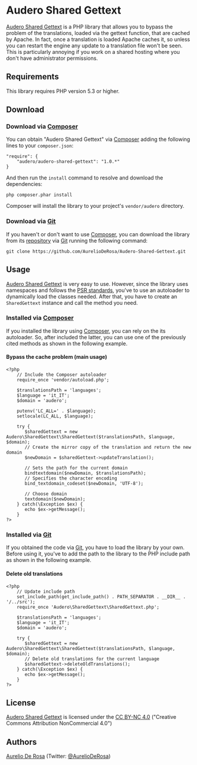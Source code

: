 # Audero Shared Gettext #
[Audero Shared Gettext](https://github.com/AurelioDeRosa/Audero-Shared-Gettext) is a PHP library that allows you to
bypass the problem of the translations, loaded via the gettext function, that are cached by Apache. In fact, once a
translation is loaded Apache caches it, so unless you can restart the engine any update to a translation file won't
be seen. This is particularly annoying if you work on a shared hosting where you don't have administrator permissions.

## Requirements ##
This library requires PHP version 5.3 or higher.

## Download ##
### Download via [Composer](http://getcomposer.org/) ###
You can obtain "Audero Shared Gettext" via [Composer](http://getcomposer.org/) adding the following lines to your
`composer.json`:

    "require": {
        "audero/audero-shared-gettext": "1.0.*"
    }

And then run the `install` command to resolve and download the dependencies:

    php composer.phar install

Composer will install the library to your project's `vendor/audero` directory.

### Download via [Git](http://git-scm.com/) ###
If you haven't or don't want to use [Composer](http://getcomposer.org/), you can download the library from its
[repository](https://github.com/AurelioDeRosa/Audero-Shared-Gettext) via [Git](http://git-scm.com/) running the
following command:

    git clone https://github.com/AurelioDeRosa/Audero-Shared-Gettext.git

## Usage ##
[Audero Shared Gettext](https://github.com/AurelioDeRosa/Audero-Shared-Gettext) is very easy to use. However, since
the library uses namespaces and follows the [PSR standards](https://github.com/php-fig/fig-standards), you've to use an
autoloader to dynamically load the classes needed. After that, you have to create an `SharedGettext` instance and
call the method you need.

### Installed via [Composer](http://getcomposer.org/) ###
If you installed the library using [Composer](http://getcomposer.org/), you can rely on the its autoloader. So,
after included the latter, you can use one of the previously cited methods as shown in the following example.

#### Bypass the cache problem (main usage) ####

    <?php
        // Include the Composer autoloader
        require_once 'vendor/autoload.php';

        $translationsPath = 'languages';
        $language = 'it_IT';
        $domain = 'audero';

        putenv('LC_ALL=' . $language);
        setlocale(LC_ALL, $language);

        try {
           $sharedGettext = new Audero\SharedGettext\SharedGettext($translationsPath, $language, $domain);
           // Create the mirror copy of the translation and return the new domain
           $newDomain = $sharedGettext->updateTranslation();

           // Sets the path for the current domain
           bindtextdomain($newDomain, $translationsPath);
           // Specifies the character encoding
           bind_textdomain_codeset($newDomain, 'UTF-8');

           // Choose domain
           textdomain($newDomain);
        } catch(\Exception $ex) {
           echo $ex->getMessage();
        }
    ?>

### Installed via [Git](http://git-scm.com/) ###
If you obtained the code via [Git](http://git-scm.com/), you have to load the library by your own. Before using it,
you've to add the path to the library to the PHP include path as shown in the following example.

#### Delete old translations ####
    <?php
        // Update include path
        set_include_path(get_include_path() . PATH_SEPARATOR . __DIR__ . '/../src');
        require_once 'Audero\SharedGettext\SharedGettext.php';

        $translationsPath = 'languages';
        $language = 'it_IT';
        $domain = 'audero';

        try {
           $sharedGettext = new Audero\SharedGettext\SharedGettext($translationsPath, $language, $domain);
           // Delete old translations for the current language
           $sharedGettext->deleteOldTranslations();
        } catch(\Exception $ex) {
           echo $ex->getMessage();
        }
    ?>

## License ##
[Audero Shared Gettext](https://github.com/AurelioDeRosa/Audero-Shared-Gettext) is licensed under the
[CC BY-NC 4.0](http://creativecommons.org/licenses/by-nc/4.0/) ("Creative Commons Attribution NonCommercial 4.0")

## Authors ##
[Aurelio De Rosa](http://www.audero.it) (Twitter: [@AurelioDeRosa](https://twitter.com/AurelioDeRosa))